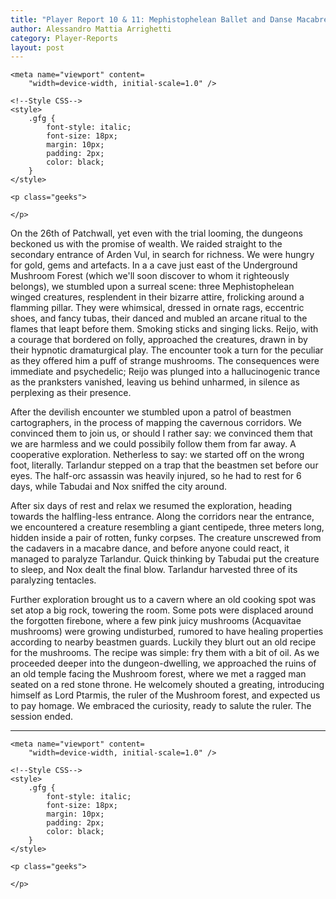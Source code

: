 ```yaml
---
title: "Player Report 10 & 11: Mephistophelean Ballet and Danse Macabre (Arden Vul, from Lionbeak Campaign)"
author: Alessandro Mattia Arrighetti
category: Player-Reports
layout: post
---
```

<html lang="en">
  
<head>
    <meta charset="UTF-8" />
    <meta http-equiv="X-UA-Compatible" content="IE=edge" />
  
    <meta name="viewport" content=
        "width=device-width, initial-scale=1.0" />
  
    <!--Style CSS-->
    <style>
        .gfg {
            font-style: italic;
            font-size: 18px;
            margin: 10px;
            padding: 2px;
            color: black;
        }
    </style>
</head>
  
<body>
    <p class="gfg">
    </p>
  
    <p class="geeks">
    
    </p>
</body>
  
</html>

On the 26th of Patchwall, yet even with the trial looming, the dungeons beckoned us with the promise of wealth. We raided straight to the secondary entrance of Arden Vul, in search for richness. We were hungry for gold, gems and artefacts. In a a cave just east of the Underground Mushroom Forest (which we'll soon discover to whom it righteously belongs), we stumbled upon a surreal scene: three Mephistophelean winged creatures, resplendent in their bizarre attire, frolicking around a flamming pillar. They were whimsical, dressed in ornate rags, eccentric shoes, and fancy tubas, their danced and mubled an arcane ritual to the flames that leapt before them. Smoking sticks and singing licks. Reijo, with a courage that bordered on folly, approached the creatures, drawn in by their hypnotic dramaturgical play. The encounter took a turn for the peculiar as they offered him a puff of strange mushrooms. The consequences were immediate and psychedelic; Reijo was plunged into a hallucinogenic trance as the pranksters vanished, leaving us behind unharmed, in silence as perplexing as their presence.

After the devilish encounter we stumbled upon a patrol of beastmen cartographers, in the process of mapping the cavernous corridors. We convinced them to join us, or should I rather say: we convinced them that we are harmless and we could possibily follow them from far away. A cooperative exploration. Netherless to say: we started off on the wrong foot, literally. Tarlandur stepped on a trap that the beastmen set before our eyes. The half-orc assassin was heavily injured, so he had to rest for 6 days, while Tabudai and Nox sniffed the city around.  

After six days of rest and relax we resumed the exploration, heading towards the halfling-less entrance. Along the corridors near the entrance, we encountered a creature resembling a giant centipede, three meters long, hidden inside a pair of rotten, funky corpses. The creature unscrewed from the cadavers in a macabre dance, and before anyone could react, it managed to paralyze Tarlandur. Quick thinking by Tabudai put the creature to sleep, and Nox dealt the final blow. Tarlandur harvested three of its paralyzing tentacles.

Further exploration brought us to a cavern where an old cooking spot was set atop a big rock, towering the room. Some pots were displaced around the forgotten firebone, where a few pink juicy mushrooms (Acquavitae mushrooms) were growing undisturbed, rumored to have healing properties according to nearby beastmen guards. Luckily they blurt out an old recipe for the mushrooms. The recipe was simple: fry them with a bit of oil. As we proceeded deeper into the dungeon-dwelling, we approached the ruins of an old temple facing the Mushroom forest, where we met a ragged man seated on a red stone throne. He welcomely shouted a greating, introducing himself as Lord Ptarmis, the ruler of the Mushroom forest, and expected us to pay homage. We embraced the curiosity, ready to salute the ruler. The session ended.

---







<html lang="en">
  
<head>
    <meta charset="UTF-8" />
    <meta http-equiv="X-UA-Compatible" content="IE=edge" />
  
    <meta name="viewport" content=
        "width=device-width, initial-scale=1.0" />
  
    <!--Style CSS-->
    <style>
        .gfg {
            font-style: italic;
            font-size: 18px;
            margin: 10px;
            padding: 2px;
            color: black;
        }
    </style>
</head>
  
<body>
    <p class="gfg">
     </p>
  
    <p class="geeks">
    
    </p>
</body>
  
</html>
